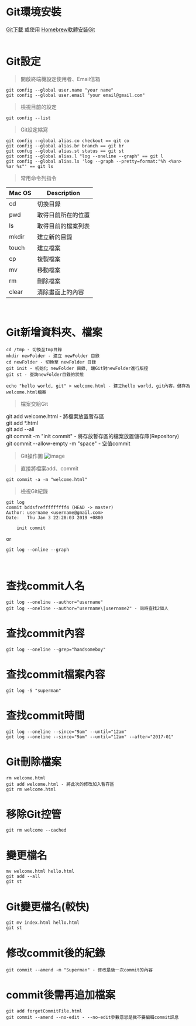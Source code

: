 
# Git環境安裝
[Git下載](https://git-scm.com/download/mac) 或使用 [Homebrew軟體安裝Git](https://brew.sh/index_zh-tw.html) <br><br>

# Git設定
> 開啟終端機設定使用者、Email信箱 <br>
```
git config --global user.name "your name"
git config --global user.email "your email@gmail.com"
```
> 檢視目前的設定
```
git config --list
```
>Git設定縮寫
```
git config --global alias.co checkout == git co
git config --global alias.br branch == git br
git confug --global alias.st status == git st
git config --global alias.l "log --oneline --graph" == git l
git config --global alias.ls 'log --graph --pretty=format:"%h <%an> %ar %s"' == git ls
```

>常用命令列指令<br>

| Mac OS | Description |
| --- | --- |
| cd | 切換目錄 |
| pwd | 取得目前所在的位置 |
| ls | 取得目前的檔案列表 |
| mkdir | 建立新的目錄 |
| touch | 建立檔案 |
| cp | 複製檔案 |
| mv | 移動檔案 |
| rm | 刪除檔案 |
| clear | 清除畫面上的內容 |

<br>

# Git新增資料夾、檔案
```
cd /tmp - 切換至tmp目錄
mkdir newFolder - 建立 newFolder 目錄
cd newFolder - 切換至 newFolder 目錄
git init - 初始化 newFolder 目錄, 讓Git對newFolder進行版控
git st - 查詢newFolder目錄的狀態

echo "hello world, git" > welcome.html - 建立hello world, git內容，儲存為welcome.html檔案
```

> 檔案交給Git

git add welcome.html - 將檔案放置暫存區<br>
git add \*.html <br>
git add --all <br>
git commit -m "init commit" - 將存放暫存區的檔案放置儲存庫(Repository) <br>
git commit --allow-empty -m "space" - 空值commit <br>

> Git操作圖
![image](https://gitbook.tw/images/using-git/working-staging-and-repository/all-states.png) <br>

> 直接將檔案add、commit
```
git commit -a -m "welcome.html"
```
> 檢視Git紀錄
```
git log
commit bddsfrefffffffff4 (HEAD -> master)
Author: username <username@gmail.com>
Date:   Thu Jan 3 22:28:03 2019 +0800

    init commit
```
or
```
git log --online --graph
```
<br>

# 查找commit人名
```
git log --oneline --author="username"
git log --oneline --author="username\|username2" - 同時查找2個人
```

# 查找commit內容
```
git log --oneline --grep="handsomeboy"
```

# 查找commit檔案內容
```
git log -S "superman"
```

# 查找commit時間
```
git log --oneline --since="9am" --until="12am"
got log --oneline --since="9am" --until="12am" --after="2017-01"
```

# Git刪除檔案
```
rm welcome.html
git add welcome.html - 將此次的修改加入暫存區
git rm welcome.html
```

# 移除Git控管
```
git rm welcome --cached
```

# 變更檔名
```
mv welcome.html hello.html
git add --all
git st
```

# Git變更檔名(較快)
```
git mv index.html hello.html
git st
```

# 修改commit後的紀錄
```
git commit --amend -m "Superman" - 修改最後一次commit的內容
```

# commit後需再追加檔案
```
git add forgetCommitFile.html
git commit --amend --no-edit - --no-edit參數意思是我不要編輯commit訊息
```
